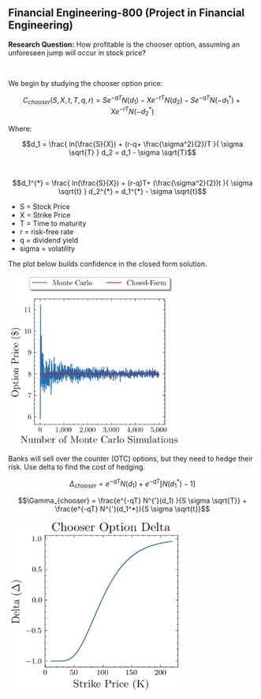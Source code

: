 ## Financial Engineering-800 (Project in Financial Engineering)


**Research Question:**  How profitable is the chooser option, assuming an unforeseen jump will occur in stock price?

<br/>

We begin by studying the chooser option price:
```math
C_{chooser} (S , X , t, T , q, r) = S e^{-qT} N(d_1) - X e^{-rT} N(d_2) - S e^{-qT} N(-d_1^{*}) + X e^{-rT} N(-d_2^{*})
```

Where: 

```math
d_1 = \frac{ ln(\frac{S}{X}) + (r-q+ \frac{\sigma^2}{2})T  }{ \sigma \sqrt{T} }

d_2 = d_1 - \sigma \sqrt{T}
```

<br/>

```math
d_1^{*} = \frac{ ln(\frac{S}{X}) + (r-q)T+ (\frac{\sigma^2}{2})t  }{ \sigma \sqrt{t} }

d_2^{*} = d_1^{*} - \sigma \sqrt{t}
```



- S = Stock Price
- X = Strike Price 
- T = Time to maturity 
- r = risk-free rate
- q = dividend yield
- sigma = volatility

The plot below builds confidence in the closed form solution.

<img align="center" src="https://raw.githubusercontent.com/Riley25/FE-800/main/plots/MC_Chooser.png" width="350" height="350" />


Banks will sell over the counter (OTC) options, but they need to hedge their risk. Use delta to find the cost of hedging. 


```math
\Delta_{chooser} = e^{-qT} N( d_1 )  + e^{-qT} [N(d_1^*) -1 ]
```


```math
\Gamma_{chooser} = \frac{e^{-qT} N^{'}(d_1) }{S \sigma \sqrt{T}} + \frac{e^{-qT} N^{'}(d_1^*)}{S \sigma \sqrt{t}}
```

<img align = 'center' src='https://raw.githubusercontent.com/Riley25/FE-800/main/plots/DELTA.jpg' width = '350' height = '350' />


